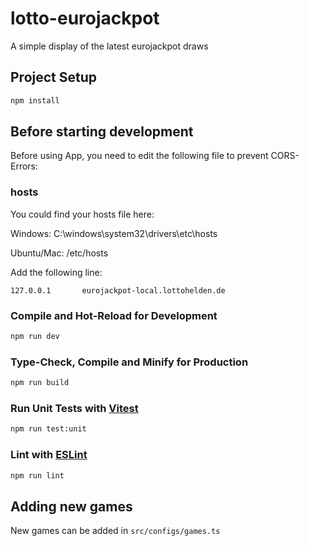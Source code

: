 # lotto-eurojackpot

A simple display of the latest eurojackpot draws

## Project Setup

```sh
npm install
```

## Before starting development

Before using App, you need to edit the following file to prevent CORS-Errors:

### **hosts**

You could find your hosts file here:

Windows: C:\windows\system32\drivers\etc\hosts

Ubuntu/Mac: /etc/hosts

Add the following line:

```
127.0.0.1       eurojackpot-local.lottohelden.de
```

### Compile and Hot-Reload for Development

```sh
npm run dev
```

### Type-Check, Compile and Minify for Production

```sh
npm run build
```

### Run Unit Tests with [Vitest](https://vitest.dev/)

```sh
npm run test:unit
```

### Lint with [ESLint](https://eslint.org/)

```sh
npm run lint
```

## Adding new games

New games can be added in `src/configs/games.ts`
